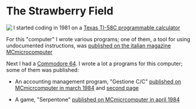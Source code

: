 # The Strawberry Field
<img align="left" src="https://strawberryfield.altervista.org/30_anni_casasoft/foto/ti58c.jpg">

I started coding in 1981 on a [Texas TI-58C programmable calculator](https://strawberryfield.altervista.org/30_anni_casasoft/texasti58c.php)

For this "computer" I wrote various programs; one of them, a tool for using undocumented instructions, was [published on the italian magazine MCmicrocomputer](https://strawberryfield.altervista.org/mc/mc20articolo.pdf)

Next I had a [Commodore 64](https://strawberryfield.altervista.org/30_anni_casasoft/commodore64.php). I wrote a lot a programs for this computer; some of them was published:

- An accounting management program, "Gestione C/C" [published on MCmicrcomputer in march 1984](https://strawberryfield.altervista.org/mc/mc28articolo-1.pdf) and [second page](https://strawberryfield.altervista.org/mc/mc28articolo-2.pdf)

- A game, "Serpentone" [published on MCmicrcomputer in april 1984](https://strawberryfield.altervista.org/mc/mc29articolo.pdf)
